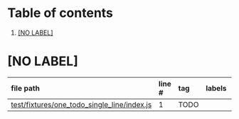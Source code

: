 # Table of contents

1. [[NO LABEL]](#1-0)

# [NO LABEL]<a id="1-0"></a>

| file path | line # | tag | labels | comment
|:----------|:-------|:----|:-------|:-------
| [test/fixtures/one_todo_single_line/index.js](test/fixtures/one_todo_single_line/index.js#L1) | 1 | TODO |  | example
